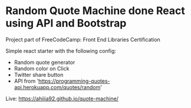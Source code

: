 # Random Quote Machine done React using API and Bootstrap

Project part of FreeCodeCamp: Front End Libraries Certification

Simple react starter with the following config:

- Random quote generator
- Random color on Click
- Twitter share button
- API from 'https://programming-quotes-api.herokuapp.com/quotes/random'

Live: https://ahiiia92.github.io/quote-machine/

